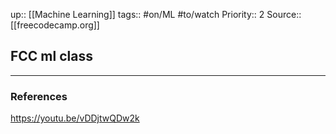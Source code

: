 up:: [[Machine Learning]]
tags:: #on/ML  #to/watch
Priority:: 2
Source:: [[freecodecamp.org]]

## FCC ml class



---

### References
https://youtu.be/vDDjtwQDw2k